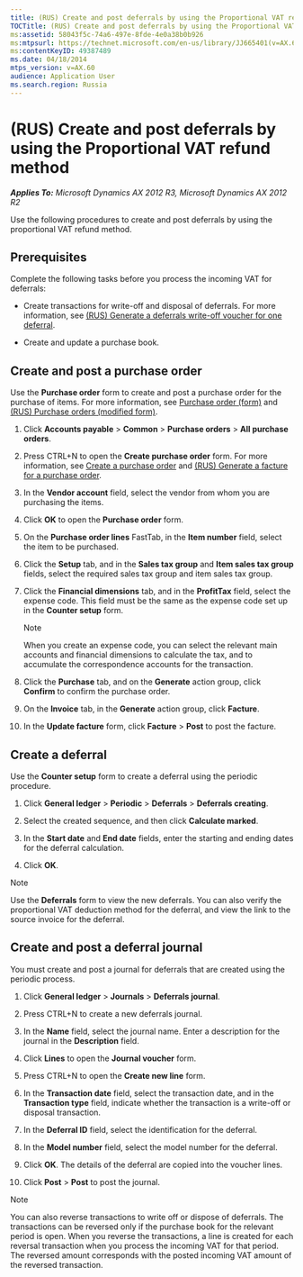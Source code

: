 ```yaml
---
title: (RUS) Create and post deferrals by using the Proportional VAT refund method
TOCTitle: (RUS) Create and post deferrals by using the Proportional VAT refund method
ms:assetid: 58043f5c-74a6-497e-8fde-4e0a38b0b926
ms:mtpsurl: https://technet.microsoft.com/en-us/library/JJ665401(v=AX.60)
ms:contentKeyID: 49387489
ms.date: 04/18/2014
mtps_version: v=AX.60
audience: Application User
ms.search.region: Russia
---
```


# (RUS) Create and post deferrals by using the Proportional VAT refund method 


_**Applies To:** Microsoft Dynamics AX 2012 R3, Microsoft Dynamics AX 2012 R2_

Use the following procedures to create and post deferrals by using the proportional VAT refund method.

## Prerequisites

Complete the following tasks before you process the incoming VAT for deferrals: 

  - Create transactions for write-off and disposal of deferrals. For more information, see [(RUS) Generate a deferrals write-off voucher for one deferral](rus-generate-a-deferrals-write-off-voucher-for-one-deferral.md).

  - Create and update a purchase book.

## Create and post a purchase order

Use the **Purchase order** form to create and post a purchase order for the purchase of items. For more information, see [Purchase order (form)](https://technet.microsoft.com/en-us/library/aa557983\(v=ax.60\)) and [(RUS) Purchase orders (modified form)](https://technet.microsoft.com/en-us/library/jj733294\(v=ax.60\)).

1.  Click **Accounts payable** \> **Common** \> **Purchase orders** \> **All purchase orders**.

2.  Press CTRL+N to open the **Create purchase order** form. For more information, see [Create a purchase order](create-a-purchase-order.md) and [(RUS) Generate a facture for a purchase order](rus-generate-a-facture-for-a-purchase-order.md).

3.  In the **Vendor account** field, select the vendor from whom you are purchasing the items.

4.  Click **OK** to open the **Purchase order** form.

5.  On the **Purchase order lines** FastTab, in the **Item number** field, select the item to be purchased.

6.  Click the **Setup** tab, and in the **Sales tax group** and **Item sales tax group** fields, select the required sales tax group and item sales tax group.

7.  Click the **Financial dimensions** tab, and in the **ProfitTax** field, select the expense code. This field must be the same as the expense code set up in the **Counter setup** form.
    

    > [!NOTE]
    > <P>When you create an expense code, you can select the relevant main accounts and financial dimensions to calculate the tax, and to accumulate the correspondence accounts for the transaction.</P>



8.  Click the **Purchase** tab, and on the **Generate** action group, click **Confirm** to confirm the purchase order.

9.  On the **Invoice** tab, in the **Generate** action group, click **Facture**.

10. In the **Update facture** form, click **Facture** \> **Post** to post the facture.

## Create a deferral

Use the **Counter setup** form to create a deferral using the periodic procedure.

1.  Click **General ledger** \> **Periodic** \> **Deferrals** \> **Deferrals creating**.

2.  Select the created sequence, and then click **Calculate marked**.

3.  In the **Start date** and **End date** fields, enter the starting and ending dates for the deferral calculation.

4.  Click **OK**.


> [!NOTE]
> <P>Use the <STRONG>Deferrals</STRONG> form to view the new deferrals. You can also verify the proportional VAT deduction method for the deferral, and view the link to the source invoice for the deferral.</P>



## Create and post a deferral journal

You must create and post a journal for deferrals that are created using the periodic process.

1.  Click **General ledger** \> **Journals** \> **Deferrals journal**.

2.  Press CTRL+N to create a new deferrals journal.

3.  In the **Name** field, select the journal name. Enter a description for the journal in the **Description** field.

4.  Click **Lines** to open the **Journal voucher** form.

5.  Press CTRL+N to open the **Create new line** form.

6.  In the **Transaction date** field, select the transaction date, and in the **Transaction type** field, indicate whether the transaction is a write-off or disposal transaction.

7.  In the **Deferral ID** field, select the identification for the deferral.

8.  In the **Model number** field, select the model number for the deferral.

9.  Click **OK**. The details of the deferral are copied into the voucher lines.

10. Click **Post** \> **Post** to post the journal.


> [!NOTE]
> <P>You can also reverse transactions to write off or dispose of deferrals. The transactions can be reversed only if the purchase book for the relevant period is open. When you reverse the transactions, a line is created for each reversal transaction when you process the incoming VAT for that period. The reversed amount corresponds with the posted incoming VAT amount of the reversed transaction.</P>


  


